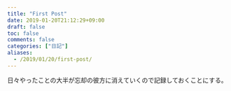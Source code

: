 ```yaml
---
title: "First Post"
date: 2019-01-20T21:12:29+09:00
draft: false
toc: false
comments: false
categories: ["日記"]
aliases:
  - /2019/01/20/first-post/
---
```


日々やったことの大半が忘却の彼方に消えていくので記録しておくことにする。
